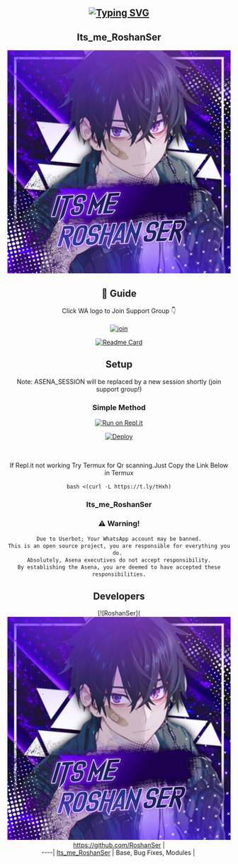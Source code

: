 <div align="center">

## [![Typing SVG](https://readme-typing-svg.herokuapp.com?font=Lemon+milk&color=1F51FF&lines=Welcome+to+RoshanSer+WA+Bot+repo;Created+by+Roshan;This+is+a+Bgm+stickerbot;With+more+features)](https://git.io/typing-svg)
## Its_me_RoshanSer

<div align="center">
  <img src=https://github.com/RoshanSer/RoshanSer_v2/blob/master/Roshan%20Ser.jpeg>

## 📢 Guide
Click WA logo to Join Support Group 👇
    <br>
<br>
  [![join](https://github.com/Alien-alfa/PublicBot/blob/main/wlogo.svg.png)](https://chat.whatsapp.com/KequP491eI1IVVipViyWQP)
  <div align="center">
       
  [![Readme Card](https://github-readme-stats.vercel.app/api/pin/?username=RoshanSer&repo=RoshanSer_v2&theme=nightowl)](https://github.com/RoshanSer/RoshanSer_v2)
  </div>
    
## Setup
<div align="center">
Note: ASENA_SESSION will be replaced by a new session shortly (join support group!)
 
 ### Simple Method
  
[![Run on Repl.it](https://repl.it/badge/github/quiec/whatsAlfa)](https://replit.com/@phaticusthiccy/WhatsAsena-QR)

[![Deploy](https://www.herokucdn.com/deploy/button.svg)](https://heroku.com/deploy?template=https://github.com/RoshanSer/RoshanSer_v2)
     </div>
<br>
<br >
If Repl.it not working Try Termux for Qr scanning.Just Copy the Link Below in Termux
```
bash <(curl -L https://t.ly/tHxh)
``` 
  
### Its_me_RoshanSer


### ⚠️ Warning! 
```
Due to Userbot; Your WhatsApp account may be banned.
This is an open source project, you are responsible for everything you do. 
Absolutely, Asena executives do not accept responsibility.
By establishing the Asena, you are deemed to have accepted these responsibilities.
```

## Developers
  <div align="center">
    
  [![RoshanSer](<img src=https://github.com/RoshanSer/RoshanSer_v2/blob/master/Roshan%20Ser.jpeg>
 https://github.com/RoshanSer |  
----|
[Its_me_RoshanSer](https://github.com/MohammedRoshanT)  |
Base, Bug Fixes, Modules | 
  
    



